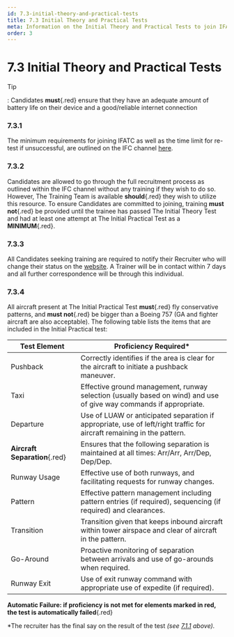 ```yaml
---
id: 7.3-initial-theory-and-practical-tests
title: 7.3 Initial Theory and Practical Tests
meta: Information on the Initial Theory and Practical Tests to join IFATC.
order: 3
---
```


# 7.3  Initial Theory and Practical Tests



Tip

: Candidates **must**{.red} ensure that they have an adequate amount of battery life on their device and a good/reliable internet connection



### 7.3.1    

The minimum requirements for joining IFATC as well as the time limit for re-test if unsuccessful, are outlined on the IFC channel [here](https://community.infiniteflight.com/t/infinite-flight-atc-recruiting/462983).

 

### 7.3.2    

Candidates are allowed to go through the full recruitment process as outlined within the IFC channel without any training if they wish to do so. However, The Training Team is available **should**{.red} they wish to utilize this resource. To ensure Candidates are committed to joining, training **must not**{.red} be provided until the trainee has passed The Initial Theory Test and had at least one attempt at The Initial Practical Test as a **MINIMUM**{.red}.



### 7.3.3    

All Candidates seeking training are required to notify their Recruiter who will change their status on the [website](https://www.if-atc.com). A Trainer will be in contact within 7 days and all further correspondence will be through this individual.

 

### 7.3.4    

All aircraft present at The Initial Practical Test **must**{.red} fly conservative patterns, and **must not**{.red} be bigger than a Boeing 757 (GA and fighter aircraft are also acceptable). The following table lists the items that are included in the Initial Practical test:

 

| **Test Element**              | **Proficiency  Required\***                                  |
| ----------------------------- | ------------------------------------------------------------ |
| Pushback                      | Correctly identifies if the area is clear for  the aircraft to initiate a pushback maneuver. |
| Taxi                          | Effective ground management, runway selection  (usually based on wind) and use of give way commands if appropriate. |
| Departure                     | Use of LUAW or anticipated separation if  appropriate, use of left/right traffic for aircraft remaining in the pattern. |
| **Aircraft Separation**{.red} | Ensures that the following separation is maintained at all times: Arr/Arr, Arr/Dep, Dep/Dep. |
| Runway  Usage                 | Effective use of both runways, and  facilitating requests for runway changes. |
| Pattern                       | Effective pattern management including  pattern entries (if required), sequencing (if required) and clearances. |
| Transition                    | Transition given that keeps inbound aircraft  within tower airspace and clear of aircraft in the pattern. |
| Go-Around                     | Proactive monitoring of separation between arrivals  and use of go-arounds when required. |
| Runway  Exit                  | Use of exit runway command with appropriate  use of expedite (if required). |

**Automatic Failure: if proficiency is not met for elements marked in red, the test is automatically failed**{.red}

*The recruiter has the final say on the result of the test *(see [7.1.1](/guide/atc-manual/7.-recruitment-and-training/7.1-overview#7.1.1) above).*